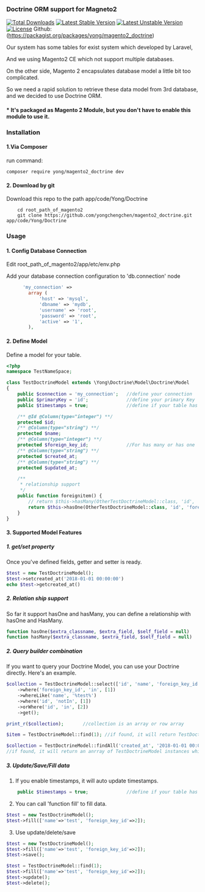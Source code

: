 <!--
Categories = ["Magento"]
Description = "Doctrine ORM support for Magneto 2"
Tags = ["Development", "Magento 2"]
date = "2018-01-04T21:47:31-08:00"
title = "Use Doctrine in Magneto2"
-->

### Doctrine ORM support for Magneto2
[![Total Downloads](https://poser.pugx.org/yong/magento2_doctrine/d/total.svg)](https://packagist.org/packages/yong/magento2_doctrine)
[![Latest Stable Version](https://poser.pugx.org/yong/magento2_doctrine/v/stable.svg)](https://packagist.org/packages/yong/magento2_doctrine)
[![Latest Unstable Version](https://poser.pugx.org/yong/magento2_doctrine/v/unstable.svg)](https://packagist.org/packages/yong/magento2_doctrine)
[![License](https://poser.pugx.org/yong/magento2_doctrine/license.svg)](https://packagist.org/packages/yong/elasticsuit)
Github: (https://packagist.org/packages/yong/magento2_doctrine)

Our system has some tables for exist system which developed by Laravel, 

And we using Magento2 CE which not support multiple databases.

On the other side, Magento 2 encapsulates database model a little bit too complicated.

So we need a rapid solution to retrieve these data model from 3rd database, and we decided to use Doctrine ORM.


#### * It's packaged as Magento 2 Module, but you don't have to enable this module to use it.


### Installation

#### 1.Via Composer
run command:
```shell
composer require yong/magento2_doctrine dev
```

#### 2. Download by git
Download this repo to the path app/code/Yong/Doctrine
```shell
    cd root_path_of_magento2
    git clone https://github.com/yongchengchen/magento2_doctrine.git app/code/Yong/Doctrine
```

### Usage

#### 1. Config Database Connection

Edit root_path_of_magento2/app/etc/env.php

Add your database connection configuration to 'db.connection' node
```php
      'my_connection' =>
        array (
            'host' => 'mysql',
            'dbname' => 'mydb',
            'username' => 'root',
            'password' => 'root',
            'active' => '1',
        ),
```

#### 2. Define Model
Define a model for your table.

```php
<?php
namespace TestNameSpace;

class TestDoctrineModel extends \Yong\Doctrine\Model\Doctrine\Model
{
    public $connection = 'my_connection';   //define your connection
    public $primaryKey = 'id';              //define your primary Key
    public $timestamps = true;              //define if your table has timestamps(created_at and updated_at)

    /** @Id @Column(type="integer") **/
    protected $id;
    /** @Column(type="string") **/
    protected $name;
    /** @Column(type="integer") **/
    protected $foreign_key_id;              //For has many or has one
    /** @Column(type="string") **/
    protected $created_at;
    /** @Column(type="string") **/
    protected $updated_at;

    /**
     * relationship support
     */
    public function foreignitem() {
        // return $this->hasMany(OtherTestDoctrineModel::class, 'id', 'foreign_key_id');
        return $this->hasOne(OtherTestDoctrineModel::class, 'id', 'foreign_key_id');
    }
}
```

#### 3. Supported Model Features

##### 1. get/set property
Once you've defined fields, getter and setter is ready.

```php
$test = new TestDoctrineModel();
$test->setcreated_at('2018-01-01 00:00:00')
echo $test->getcreated_at()
```

##### 2. Relation ship support

So far it support hasOne and hasMany, you can define a relationship with hasOne and HasMany.

```php
function hasOne($extra_classname, $extra_field, $self_field = null) 
function hasMany($extra_classname, $extra_field, $self_field = null)
```

##### 2. Query builder combination

If you want to query your Doctrine Model, you can use your Doctrine directly. Here's an example.

```php
$collection = TestDoctrineModel::select(['id', 'name', 'foreign_key_id', 'created_at', 'updated_at'])
    ->where('foreign_key_id', 'in', [1])
    ->whereLike('name', '%test%')
    ->where('id', 'notIn', [1])
    ->orWhere('id', 'in', [2])
    ->get();

print_r($collection);       //collection is an array or row array

$item = TestDoctrineModel::find(1); //if found, it will return TestDoctrineModel instance which id =1

$collection = TestDoctrineModel::findAll('created_at', '2018-01-01 00:00:00');
//if found, it will return an anrray of TestDoctrineModel instances which is created at '2018-01-01 00:00:00'
```

##### 3. Update/Save/Fill data

1) If you enable timestamps, it will auto update timestamps.
```php
    public $timestamps = true;              //define if your table has timestamps(created_at and updated_at)
```

2) You can call 'function fill' to fill data.

```php
$test = new TestDoctrineModel();
$test->fill(['name'=>'test', 'foreign_key_id'=>2]);
```

3) Use update/delete/save
```php
$test = new TestDoctrineModel();
$test->fill(['name'=>'test', 'foreign_key_id'=>2]);
$test->save();

$test = TestDoctrineModel::find(1);
$test->fill(['name'=>'test', 'foreign_key_id'=>2]);
$test->update();
$test->delete();
```
